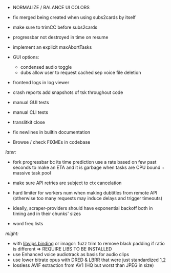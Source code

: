 
- NORMALIZE / BALANCE UI COLORS

- fix merged being created when using subs2cards by itself
- make sure to trimCC before subs2cards
- progressbar not destroyed in time on resume
  
- implement an explicit maxAbortTasks

- GUI options:
  - condensed audio toggle
  - dubs allow user to request cached sep voice file deletion

- frontend logs in log viewer
- crash reports add snapshots of tsk throughout code
- manual GUI tests
- manual CLI tests

- translitkit close
- fix newlines in builtin documentation
- Browse / check FIXMEs in codebase

*later:*

- fork progressbar bc its time prediction use a rate based on few past seconds to make an ETA and it is garbage when tasks are CPU bound + massive task pool
- make sure API retries are subject to ctx cancelation
- hard limiter for workers num when making dubtitles from remote API (otherwise too many requests may induce delays and trigger timeouts)
- ideally, scraper-providers should have exponential backoff both in timing and in their chunks' sizes

- word freq lists

*might:*

- with [libvips binding](https://github.com/h2non/bimg) or imagor: fuzz trim to remove black padding if ratio is different => REQUIRE LIBS TO BE INSTALLED
- use Enhanced voice audiotrack as basis for audio clips
- use lower bitrate opus with DRED & LBRR that were just standardized [1](https://opus-codec.org/),[2](https://datatracker.ietf.org/doc/draft-ietf-mlcodec-opus-extension/)
- lossless AVIF extraction from AV1 (HQ but worst than JPEG in size)

